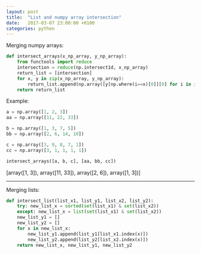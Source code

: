 ```yaml
---
layout: post
title:  "List and numpy array intersection"
date:   2017-03-07 23:00:00 +0100
categories: python
---
```


Merging numpy arrays:

```python
def intersect_arrays(x_np_array, y_np_array):
    from functools import reduce
    intersection = reduce(np.intersect1d, x_np_array)
    return_list = [intersection]
    for x, y in zip(x_np_array, y_np_array):
        return_list.append(np.array([y[np.where(i==x)[0]][0] for i in intersection]))
    return return_list
```

Example:
```python
a = np.array([1, 2, 3])
aa = np.array([11, 22, 33])

b = np.array([1, 3, 7, 5])
bb = np.array([2, 6, 14, 10])

c = np.array([3, 9, 8, 7, 1])
cc = np.array([3, 1, 1, 1, 1])

intersect_arrays([a, b, c], [aa, bb, cc])
```
[array([1, 3]), array([11, 33]), array([2, 6]), array([1, 3])]


-----------------

Merging lists:

```python
def intersect_list(list_x1, list_y1, list_x2, list_y2):
    try: new_list_x = sorted(set(list_x1) & set(list_x2))
    except: new_list_x = list(set(list_x1) & set(list_x2))
    new_list_y1 = []
    new_list_y2 = []
    for x in new_list_x:
        new_list_y1.append(list_y1[list_x1.index(x)])
        new_list_y2.append(list_y2[list_x2.index(x)])
    return new_list_x, new_list_y1, new_list_y2
```